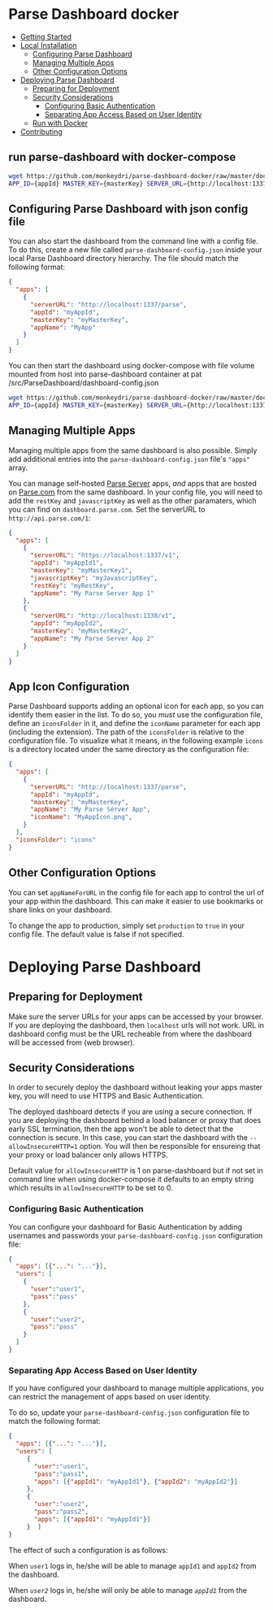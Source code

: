 # Parse Dashboard docker

* [Getting Started](#getting-started)
* [Local Installation](#local-installation)
  * [Configuring Parse Dashboard](#configuring-parse-dashboard)
  * [Managing Multiple Apps](#managing-multiple-apps)
  * [Other Configuration Options](#other-configuration-options)
* [Deploying Parse Dashboard](#deploying-parse-dashboard)
  * [Preparing for Deployment](#preparing-for-deployment)
  * [Security Considerations](#security-considerations)
    * [Configuring Basic Authentication](#configuring-basic-authentication)
    * [Separating App Access Based on User Identity](#separating-app-access-based-on-user-identity)
  * [Run with Docker](#run-with-docker)
* [Contributing](#contributing)


## run parse-dashboard with docker-compose


```sh
wget https://github.com/monkeydri/parse-dashboard-docker/raw/master/docker-compose.yml
APP_ID={appId} MASTER_KEY={masterKey} SERVER_URL={http://localhost:1337/parse} docker-compose up -d
```

## Configuring Parse Dashboard with json config file

You can also start the dashboard from the command line with a config file.  To do this, create a new file called `parse-dashboard-config.json` inside your local Parse Dashboard directory hierarchy.  The file should match the following format:

```json
{
  "apps": [
    {
      "serverURL": "http://localhost:1337/parse",
      "appId": "myAppId",
      "masterKey": "myMasterKey",
      "appName": "MyApp"
    }
  ]
}
```

You can then start the dashboard using docker-compose with file volume mounted from host into parse-dashboard container at pat /src/ParseDashboard/dashboard-config.json

```sh
wget https://github.com/monkeydri/parse-dashboard-docker/raw/master/docker-compose.yml
APP_ID={appId} MASTER_KEY={masterKey} SERVER_URL={http://localhost:1337/parse} docker-compose up -d
```

## Managing Multiple Apps

Managing multiple apps from the same dashboard is also possible.  Simply add additional entries into the `parse-dashboard-config.json` file's `"apps"` array.

You can manage self-hosted [Parse Server](https://github.com/ParsePlatform/parse-server) apps, *and* apps that are hosted on [Parse.com](http://parse.com/) from the same dashboard. In your config file, you will need to add the `restKey` and `javascriptKey` as well as the other paramaters, which you can find on `dashboard.parse.com`. Set the serverURL to `http://api.parse.com/1`:

```json
{
  "apps": [
    {
      "serverURL": "https://localhost:1337/v1",
      "appId": "myAppId1",
      "masterKey": "myMasterKey1",
      "javascriptKey": "myJavascriptKey",
      "restKey": "myRestKey",
      "appName": "My Parse Server App 1"
    },
    {
      "serverURL": "http://localhost:1338/v1", 
      "appId": "myAppId2",
      "masterKey": "myMasterKey2",
      "appName": "My Parse Server App 2"
    }
  ]
}
```

## App Icon Configuration

Parse Dashboard supports adding an optional icon for each app, so you can identify them easier in the list. To do so, you *must* use the configuration file, define an `iconsFolder` in it, and define the `iconName` parameter for each app (including the extension). The path of the `iconsFolder` is relative to the configuration file. To visualize what it means, in the following example `icons` is a directory located under the same directory as the configuration file:

```json
{
  "apps": [
    {
      "serverURL": "http://localhost:1337/parse",
      "appId": "myAppId",
      "masterKey": "myMasterKey",
      "appName": "My Parse Server App",
      "iconName": "MyAppIcon.png",
    }
  ],
  "iconsFolder": "icons"
}
```

## Other Configuration Options

You can set `appNameForURL` in the config file for each app to control the url of your app within the dashboard. This can make it easier to use bookmarks or share links on your dashboard. 

To change the app to production, simply set `production` to `true` in your config file. The default value is false if not specified.

# Deploying Parse Dashboard

## Preparing for Deployment

Make sure the server URLs for your apps can be accessed by your browser. If you are deploying the dashboard, then `localhost` urls will not work. URL in dashboard config must be the URL recheable from where the dashboard will be accessed from (web browser).

## Security Considerations
In order to securely deploy the dashboard without leaking your apps master key, you will need to use HTTPS and Basic Authentication. 

The deployed dashboard detects if you are using a secure connection. If you are deploying the dashboard behind a load balancer or proxy that does early SSL termination, then the app won't be able to detect that the connection is secure. In this case, you can start the dashboard with the `--allowInsecureHTTP=1` option. You will then be responsible for ensureing that your proxy or load balancer only allows HTTPS.

Default value for `allowInsecureHTTP` is 1 on parse-dashboard but if not set in command line when using docker-compose it defaults to an empty string which results in `allowInsecureHTTP` to be set to 0.

### Configuring Basic Authentication
You can configure your dashboard for Basic Authentication by adding usernames and passwords your `parse-dashboard-config.json` configuration file:

```json
{
  "apps": [{"...": "..."}],
  "users": [
    {
      "user":"user1",
      "pass":"pass"
    },
    {
      "user":"user2",
      "pass":"pass"
    }
  ]
}
```

### Separating App Access Based on User Identity
If you have configured your dashboard to manage multiple applications, you can restrict the management of apps based on user identity.

To do so, update your `parse-dashboard-config.json` configuration file to match the following format:

```json
{
  "apps": [{"...": "..."}],
  "users": [
     {
       "user":"user1",
       "pass":"pass1",
       "apps": [{"appId1": "myAppId1"}, {"appId2": "myAppId2"}]
     },
     {
       "user":"user2",
       "pass":"pass2",
       "apps": [{"appId1": "myAppId1"}]
     }  ]
}
```
The effect of such a configuration is as follows:

When `user1` logs in, he/she will be able to manage `appId1` and `appId2` from the dashboard.

When *`user2`*  logs in, he/she will only be able to manage *`appId1`* from the dashboard.


